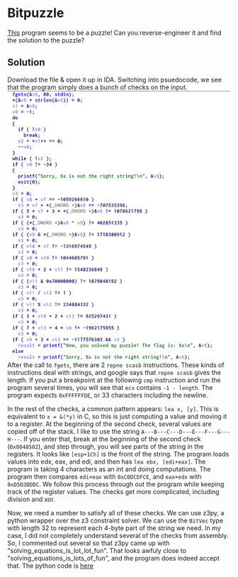 Bitpuzzle
====

[This](https://picoctf.com/problem-static/reversing/bitpuzzle/bitpuzzle) program seems to be a puzzle! Can you reverse-engineer it and find the solution to the puzzle?

Solution
----

Download the file & open it up in IDA. Switching into psuedocode, we see that the program simply does a bunch of checks on the input. 
![](bitpuzzle-ida.png)
After the call to `fgets`, there are 2 `repne scasb` instructions. These kinds of instructions deal with strings, and google says that `repne scasb` gives the length. If you put a breakpoint at the following `cmp` instruction and run the program several times, you will see that `ecx` contains `-1 - length`. The program expects `0xFFFFFFDE`, or 33 characters including the newline.

In the rest of the checks, a common pattern appears: `lea x, [y]`. This is equivalent to `x = &(*y)` in C, so this is just computing a value and moving it to a register. At the beginning of the second check, several values are copied off of the stack. I like to use the string `A---B---C---D---E---F---G---H---`. If you enter that, break at the beginning of the second check (`0x8048582`), and step through, you will see parts of the string in the registers. It looks like `[esp+1Ch]` is the front of the string. The program loads values into edx, eax, and edi, and then has `lea ebx, [edi+eax]`. The program is taking 4 characters as an int and doing computations. The program then compares `edi+eax` with `0xC0DCDFCE`, and `eax+edx` with `0xD5D3DDDC`. We follow this process through out the program while keeping track of the register values. The checks get more complicated, including division and xor.
 
Now, we need a number to satisfy all of these checks. We can use z3py, a python wrapper over the z3 constraint solver. We can use the `BitVec` type with length 32 to represent each 4-byte part of the string we need. In my case, I did not completely understand several of the checks from assembly. So, I commented out several so that z3py came up with "solving_equations_is_lot_lot_fun". That looks awfuly close to "solving_equations_is_lots_of_fun", and the program does indeed accept that. The python code is [here](../solutions/bitpuzzle.py)
